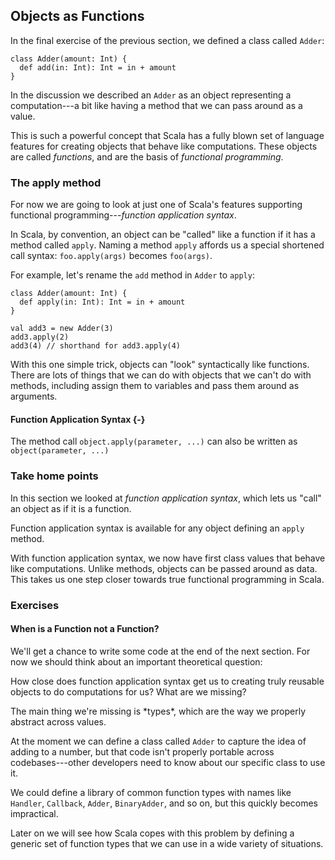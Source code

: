 ## Objects as Functions

In the final exercise of the previous section, we defined a class called `Adder`:

```tut:book:silent
class Adder(amount: Int) {
  def add(in: Int): Int = in + amount
}
```

In the discussion we described an `Adder` as an object representing a computation---a bit like having a method that we can pass around as a value.

This is such a powerful concept that Scala has a fully blown set of language features for creating objects that behave like computations. These objects are called *functions*, and are the basis of *functional programming*.

### The apply method

For now we are going to look at just one of Scala's features supporting functional programming---*function application syntax*.

In Scala, by convention, an object can be "called" like a function if it has a method called `apply`. Naming a method `apply` affords us a special shortened call syntax: `foo.apply(args)` becomes `foo(args)`.

For example, let's rename the `add` method in `Adder` to `apply`:

```tut:book:silent
class Adder(amount: Int) {
  def apply(in: Int): Int = in + amount
}
```

```tut:book
val add3 = new Adder(3)
add3.apply(2)
add3(4) // shorthand for add3.apply(4)
```

With this one simple trick, objects can "look" syntactically like functions. There are lots of things that we can do with objects that we can't do with methods, including assign them to variables and pass them around as arguments.

<div class="callout callout-info">

#### Function Application Syntax {-}

The method call `object.apply(parameter, ...)` can also be written as `object(parameter, ...)`

</div>

### Take home points

In this section we looked at *function application syntax*, which lets us "call" an object as if it is a function.

Function application syntax is available for any object defining an `apply` method.

With function application syntax, we now have first class values that behave like computations. Unlike methods, objects can be passed around as data. This takes us one step closer towards true functional programming in Scala.

### Exercises

#### When is a Function not a Function?

We'll get a chance to write some code at the end of the next section. For now we should think about an important theoretical question:

How close does function application syntax get us to creating truly reusable objects to do computations for us? What are we missing?

<div class="solution">
The main thing we're missing is *types*, which are the way we properly abstract across values.

At the moment we can define a class called `Adder` to capture the idea of adding to a number, but that code isn't properly portable across codebases---other developers need to know about our specific class to use it.

We could define a library of common function types with names like `Handler`, `Callback`, `Adder`, `BinaryAdder`, and so on, but this quickly becomes impractical.

Later on we will see how Scala copes with this problem by defining a generic set of function types that we can use in a wide variety of situations.
</div>
